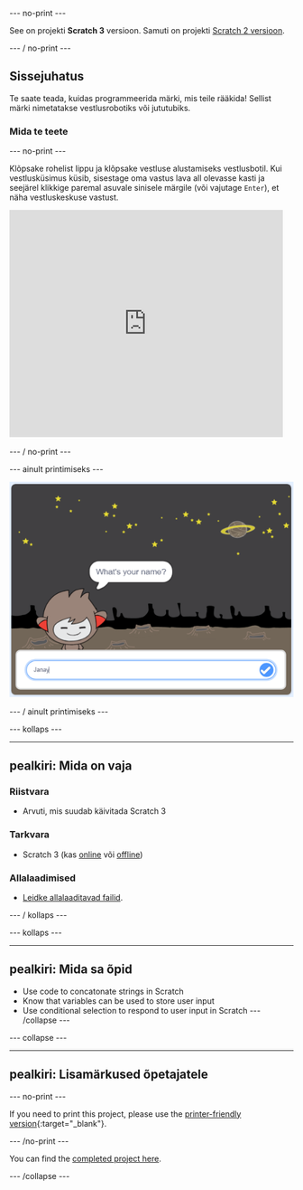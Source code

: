 \--- no-print \---

See on projekti **Scratch 3** versioon. Samuti on projekti [Scratch 2 versioon](https://projects.raspberrypi.org/en/projects/chatbot-scratch2).

\--- / no-print \---

## Sissejuhatus

Te saate teada, kuidas programmeerida märki, mis teile rääkida! Sellist märki nimetatakse vestlusrobotiks või jututubiks.

### Mida te teete

\--- no-print \---

Klõpsake rohelist lippu ja klõpsake vestluse alustamiseks vestlusbotil. Kui vestlusküsimus küsib, sisestage oma vastus lava all olevasse kasti ja seejärel klikkige paremal asuvale sinisele märgile (või vajutage `Enter`), et näha vestluskeskuse vastust.

<div class="scratch-preview">
  <iframe allowtransparency="true" width="485" height="402" src="https://scratch.mit.edu/projects/embed/248864190/?autostart=false" 
  frameborder="0" scrolling="no"></iframe>
</div>

\--- / no-print \---

\--- ainult printimiseks \---

![täielik projekt](images/chatbot-preview.png)

\--- / ainult printimiseks \---

\--- kollaps \---

* * *

## pealkiri: Mida on vaja

### Riistvara

- Arvuti, mis suudab käivitada Scratch 3

### Tarkvara

- Scratch 3 (kas [online](https://rpf.io/scratchon) või [offline](https://rpf.io/scratchoff))

### Allalaadimised

- [Leidke allalaaditavad failid](http://rpf.io/p/en/chatbot-go).

\--- / kollaps \---

\--- kollaps \---

* * *

## pealkiri: Mida sa õpid

- Use code to concatonate strings in Scratch
- Know that variables can be used to store user input
- Use conditional selection to respond to user input in Scratch \--- /collapse \---

\--- collapse \---

* * *

## pealkiri: Lisamärkused õpetajatele

\--- no-print \---

If you need to print this project, please use the [printer-friendly version](https://projects.raspberrypi.org/en/projects/chatbot/print){:target="_blank"}.

\--- /no-print \---

You can find the [completed project here](http://rpf.io/p/en/chatbot-get).

\--- /collapse \---